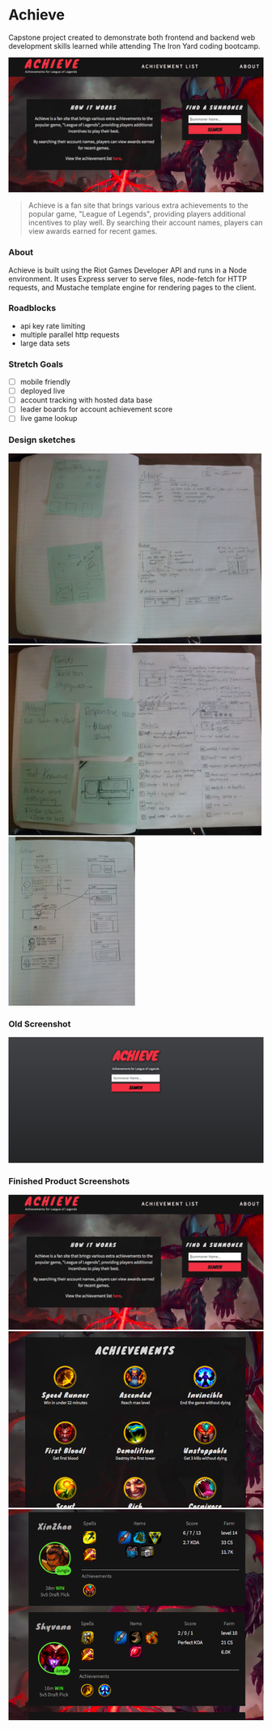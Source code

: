 # Achieve
Capstone project created to demonstrate both frontend and backend web development skills learned while attending The Iron Yard coding bootcamp.

!["screenshot"](screenshots/sc1.png "screenshot")

>Achieve is a fan site that brings various extra achievements to the popular game, "League of Legends", providing players additional incentives to play well. By searching their account names, players can view awards earned for recent games.


### About
Achieve is built using the Riot Games Developer API and runs in a Node environment. It uses Express server to serve files, node-fetch for HTTP requests, and Mustache template engine for rendering pages to the client.

### Roadblocks
- api key rate limiting
- multiple parallel http requests
- large data sets

### Stretch Goals
- [ ] mobile friendly
- [ ] deployed live
- [ ] account tracking with hosted data base
- [ ] leader boards for account achievement score
- [ ] live game lookup

### Design sketches
<img src="screenshots/nb1.jpg" width="500" title="Design sketch">
<img src="screenshots/nb2.jpg" width="500" title="Design sketch">
<img src="screenshots/nb3.jpg" width="250" title="Design sketch">

### Old Screenshot
!["screenshot"](screenshots/sc.png "screenshot")


### Finished Product Screenshots
!["screenshot"](screenshots/sc1.png "screenshot")
!["screenshot"](screenshots/sc2.png "screenshot")
!["screenshot"](screenshots/sc3.png "screenshot")
